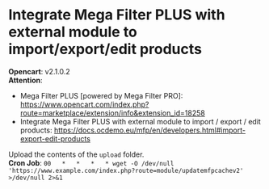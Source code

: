 # Integrate Mega Filter PLUS with external module to import/export/edit products

**Opencart**: v2.1.0.2  
**Attention**:  
- Mega Filter PLUS [powered by Mega Filter PRO]: https://www.opencart.com/index.php?route=marketplace/extension/info&extension_id=18258  
- Integrate Mega Filter PLUS with external module to import / export / edit products: https://docs.ocdemo.eu/mfp/en/developers.html#import-export-edit-products  

Upload the contents of the `upload` folder.  
**Cron Job**: `00	*	*	*	* wget -O /dev/null 'https://www.example.com/index.php?route=module/updatemfpcachev2' >/dev/null 2>&1`  
